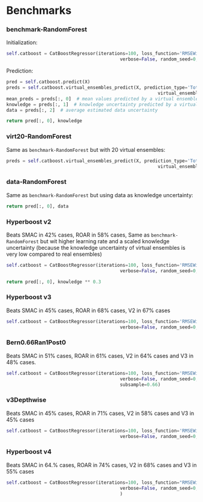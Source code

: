 # Benchmarks

### benchmark-RandomForest

Initialization:

```python
self.catboost = CatBoostRegressor(iterations=100, loss_function='RMSEWithUncertainty', posterior_sampling=True,
                                          verbose=False, random_seed=0, learning_rate=0.03)
```

Prediction:
```python
pred = self.catboost.predict(X)
preds = self.catboost.virtual_ensembles_predict(X, prediction_type='TotalUncertainty',
                                                        virtual_ensembles_count=10)
mean_preds = preds[:, 0]  # mean values predicted by a virtual ensemble
knowledge = preds[:, 1]  # knowledge uncertainty predicted by a virtual ensemble
data = preds[:, 2]  # average estimated data uncertainty

return pred[:, 0], knowledge
```

### virt20-RandomForest
Same as `benchmark-RandomForest` but with 20 virtual ensembles:
```python
preds = self.catboost.virtual_ensembles_predict(X, prediction_type='TotalUncertainty',
                                                        virtual_ensembles_count=20)
```

### data-RandomForest
Same as `benchmark-RandomForest` but using data as knowledge uncertainty:
```python
return pred[:, 0], data
```

### Hyperboost v2
Beats SMAC in 42% cases, ROAR in 58% cases,
Same as `benchmark-RandomForest` but wit higher learning rate and a scaled knowledge uncertainty 
(because the knowledge uncertainty of virtual ensembles is very low compared to real ensembles)
```python
self.catboost = CatBoostRegressor(iterations=100, loss_function='RMSEWithUncertainty', posterior_sampling=True,
                                          verbose=False, random_seed=0, learning_rate=0.3)
```

```python
return pred[:, 0], knowledge ** 0.3
```

### Hyperboost v3
Beats SMAC in 45% cases, ROAR in 68% cases, V2 in 67% cases
```python
self.catboost = CatBoostRegressor(iterations=100, loss_function='RMSEWithUncertainty', posterior_sampling=False,
                                          verbose=False, random_seed=0, learning_rate=0.3)
```

### Bern0.66Ran1Post0
Beats SMAC in 51% cases, ROAR in 61% cases, V2 in 64% cases and V3 in 48% cases.
```python
self.catboost = CatBoostRegressor(iterations=100, loss_function='RMSEWithUncertainty', posterior_sampling=False,
                                          verbose=False, random_seed=0, learning_rate=0.3, bootstrap_type="Bernoulli",
                                          subsample=0.66)
```

### v3Depthwise
Beats SMAC in 45% cases, ROAR in 71% cases, V2 in 58% cases and V3 in 45% cases
```python
self.catboost = CatBoostRegressor(iterations=100, loss_function='RMSEWithUncertainty', posterior_sampling=False,
                                          verbose=False, random_seed=0, learning_rate=0.3, grow_policy="Depthwise")
```

### Hyperboost v4
Beats SMAC in 64.% cases, ROAR in 74% cases, V2 in 68% cases and V3 in 55% cases
```python
self.catboost = CatBoostRegressor(iterations=100, loss_function="RMSEWithUncertainty", posterior_sampling=False,
                                          verbose=False, random_seed=0, learning_rate=0.5,
                                          )
```